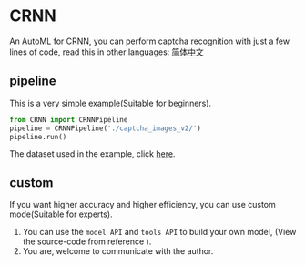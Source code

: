 # CRNN

An AutoML for CRNN, you can perform captcha recognition with just a few lines of code, read this in other languages: [简体中文](https://github.com/sun1638650145/CRNN/blob/master/README-zh.md)

## pipeline

This is a very simple example(Suitable for beginners).

```python
from CRNN import CRNNPipeline
pipeline = CRNNPipeline('./captcha_images_v2/')
pipeline.run()
```

The dataset used in the example, click [here](https://github.com/AakashKumarNain/CaptchaCracker/raw/master/captcha_images_v2.zip).

## custom

If you want higher accuracy and higher efficiency, you can use custom mode(Suitable for experts).

1. You can use the `model API` and `tools API` to build your own model, (View the source-code from reference ).
2. You are, welcome to communicate with the author.
